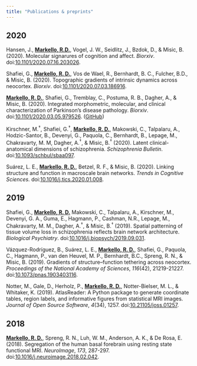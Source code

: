```yaml
---
title: "Publications & preprints"
---
```


## 2020

Hansen, J., **<span style="text-decoration:underline">Markello, R.D.</span>**, Vogel, J. W., Seidlitz, J., Bzdok, D., & Misic, B. (2020). Molecular signarures of cognition and affect. *Biorxiv*. doi:[10.1101/2020.07.16.203026](https://doi.org/10.1101/2020.07.16.203026).

Shafiei, G., **<span style="text-decoration:underline">Markello, R. D.</span>**, Vos de Wael, R., Bernhardt, B. C., Fulcher, B.D., & Misic, B. (2020). Topographic gradients of intrinsic dynamics across neocortex. *Biorxiv*. doi:[10.1101/2020.07.03.186916](https://doi.org/10.1101/2020.07.03.186916).

**<span style="text-decoration:underline">Markello, R. D.</span>**, Shafiei, G., Tremblay, C., Postuma, R. B., Dagher, A., & Misic, B. (2020). Integrated morphometric, molecular, and clinical characterization of Parkinson’s disease pathology. *Biorxiv*. doi:[10.1101/2020.03.05.979526](https://doi.org/10.1101/2020.03.05.979526). ([GitHub](https://github.com/netneurolab/markello_ppmisnf))

Kirschner, M.<sup>†</sup>, Shafiei, G.<sup>†</sup>, **<span style="text-decoration:underline">Markello, R. D.</span>**, Makowski, C., Talpalaru, A., Hodzic-Santor, B., Devenyi, G., Paquola, C., Bernhardt, B., Lepage, M., Chakravarty, M. M, Dagher, A.<sup>†</sup>, \& Misic, B.<sup>†</sup> (2020). Latent clinical-anatomical dimensions of schizophrenia. *Schizophrenia Bulletin*. doi:[10.1093/schbul/sbaa097](https://doi.org/10.1093/schbul/sbaa097).

Suárez, L. E., **<span style="text-decoration:underline">Markello, R. D.</span>**, Betzel, R. F., & Misic, B. (2020). Linking structure and function in macroscale brain networks. *Trends in Cognitive Sciences.* doi:[10.1016/j.tics.2020.01.008](https://doi.org/10.1016/j.tics.2020.01.008).

## 2019

Shafiei, G., **<span style="text-decoration:underline">Markello, R. D.</span>** Makowski, C., Talpalaru, A., Kirschner, M., Devenyi, G. A., Guma, E., Hagmann, P., Cashman, N.R., Lepage, M., Chakravarty, M. M., Dagher, A.<sup>†</sup>, & Misic, B.<sup>†</sup> (2019). Spatial patterning of tissue volume loss in schizophrenia reflects brain network architecture. *Biological Psychiatry*. doi:[10.1016/j.biopsych/2019.09.031](https://doi.org/10.1016/j.biopsych.2019.09.031).

Vázquez-Rodríguez, B., Suárez, L. E., **<span style="text-decoration:underline">Markello, R. D.</span>**, Shafiei, G., Paquola, C., Hagmann, P., van den Heuvel, M. P., Bernhardt, B.C., Spreng, R. N., & Misic, B. (2019). Gradients of structure–function tethering across neocortex. *Proceedings of the National Academy of Sciences*, *116*(42), 21219-21227. doi:[10.1073/pnas.1903403116](https://doi.org/10.1073/pnas.1903403116).

Notter, M., Gale, D., Herholz, P., **<span style="text-decoration:underline">Markello, R. D.</span>**, Notter-Bielser, M. L., & Whitaker, K. (2019). AtlasReader: A Python package to generate coordinate tables, region labels, and informative figures from statistical MRI images. *Journal of Open Source Software*, *4*(34), 1257. doi:[10.21105/joss.01257](https://doi.org/10.21105/joss.01257).

## 2018

**<span style="text-decoration:underline">Markello, R. D.</span>**, Spreng, R. N., Luh, W. M., Anderson, A. K., & De Rosa, E. (2018). Segregation of the human basal forebrain using resting state functional MRI. *NeuroImage*, *173*, 287-297. doi:[10.1016/j.neuroimage.2018.02.042](https://doi.org/10.1016/j.neuroimage.2018.02.042).
